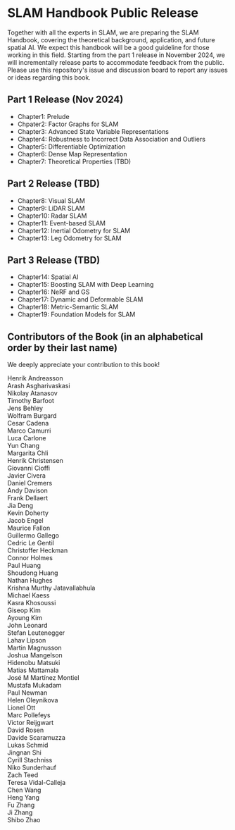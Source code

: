 # SLAM Handbook Public Release

Together with all the experts in SLAM, we are preparing the SLAM Handbook, covering the theoretical background, application, and future spatial AI. We expect this handbook will be a good guideline for those working in this field. Starting from the part 1 release in November 2024, we will incrementally release parts to accommodate feedback from the public. Please use this repository's issue and discussion board to report any issues or ideas regarding this book.

## Part 1 Release (Nov 2024)

* Chapter1: Prelude
* Chpater2: Factor Graphs for SLAM
* Chapter3: Advanced State Variable Representations
* Chapter4: Robustness to Incorrect Data Association and Outliers
* Chapter5: Differentiable Optimization
* Chapter6: Dense Map Representation
* Chapter7: Theoretical Properties (TBD)

## Part 2 Release (TBD)
* Chapter8: Visual SLAM
* Chapter9: LiDAR SLAM
* Chapter10: Radar SLAM
* Chapter11: Event-based SLAM
* Chapter12: Inertial Odometry for SLAM
* Chapter13: Leg Odometry for SLAM

## Part 3 Release (TBD)
* Chapter14: Spatial AI
* Chapter15: Boosting SLAM with Deep Learning
* Chapter16: NeRF and GS
* Chapter17: Dynamic and Deformable SLAM
* Chapter18: Metric-Semantic SLAM
* Chapter19: Foundation Models for SLAM

## Contributors of the Book (in an alphabetical order by their last name)

We deeply appreciate your contribution to this book!

Henrik Andreasson  
Arash Asgharivaskasi  
Nikolay Atanasov  
Timothy Barfoot  
Jens Behley  
Wolfram Burgard  
Cesar Cadena  
Marco Camurri  
Luca Carlone  
Yun Chang  
Margarita Chli  
Henrik Christensen  
Giovanni Cioffi  
Javier Civera  
Daniel Cremers  
Andy Davison  
Frank Dellaert  
Jia Deng  
Kevin Doherty  
Jacob Engel  
Maurice Fallon  
Guillermo Gallego  
Cedric Le Gentil  
Christoffer Heckman  
Connor Holmes  
Paul Huang  
Shoudong Huang  
Nathan Hughes  
Krishna Murthy Jatavallabhula  
Michael Kaess  
Kasra Khosoussi  
Giseop Kim  
Ayoung Kim  
John Leonard  
Stefan Leutenegger  
Lahav Lipson  
Martin Magnusson  
Joshua Mangelson  
Hidenobu Matsuki  
Matias Mattamala  
José M Martínez Montiel   
Mustafa Mukadam  
Paul Newman  
Helen Oleynikova  
Lionel Ott  
Marc Pollefeys  
Victor Reijgwart  
David Rosen  
Davide Scaramuzza  
Lukas Schmid  
Jingnan Shi  
Cyrill Stachniss  
Niko Sunderhauf  
Zach Teed  
Teresa Vidal-Calleja  
Chen Wang  
Heng Yang  
Fu Zhang  
Ji Zhang  
Shibo Zhao  
